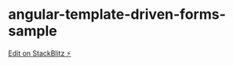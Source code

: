# angular-template-driven-forms-sample

[Edit on StackBlitz ⚡️](https://stackblitz.com/edit/angular-template-driven-forms-sample)